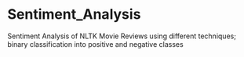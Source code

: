 # Sentiment_Analysis
Sentiment Analysis of NLTK Movie Reviews using different techniques; binary classification into positive and negative classes

